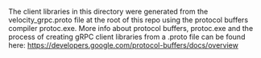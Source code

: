 The client libraries in this directory were generated from the velocity_grpc.proto file at the root of this repo using the protocol buffers compiler protoc.exe. More info about protocol buffers, protoc.exe and the process of creating gRPC client libraries from a .proto file can be found here: https://developers.google.com/protocol-buffers/docs/overview
